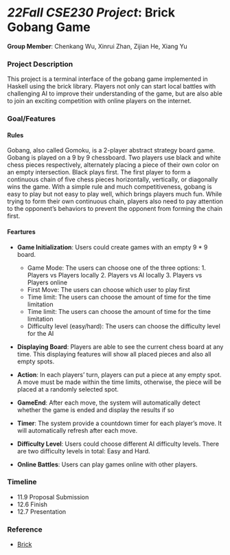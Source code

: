 # *22Fall CSE230 Project*: Brick Gobang Game

**Group Member**: Chenkang Wu, Xinrui Zhan, Zijian He, Xiang Yu

### Project Description

This project is a terminal interface of the gobang game implemented in Haskell using the brick library. Players not only can start local battles with challenging AI to improve their understanding of the game, but are also able to join an exciting competition with online players on the internet.

### Goal/Features

#### Rules

Gobang, also called Gomoku, is a 2-player abstract strategy board game. Gobang is played on a 9 by 9 chessboard. Two players use black and white chess pieces respectively, alternately placing a piece of their own color on an empty intersection. Black plays first. The first player to form a continuous chain of five chess pieces horizontally, vertically, or diagonally wins the game.
With a simple rule and much competitiveness, gobang is easy to play but not easy to play well, which brings players much fun. While trying to form their own continuous chain, players also need to pay attention to the opponent’s behaviors to prevent the opponent from forming the chain first.



#### Feartures

- **Game Initialization**: Users could create games with an empty 9 * 9 board. 
  - Game Mode: The users can choose one of the three options: 1. Players vs Players locally 2. Players vs AI locally 3. Players vs Players online
  - First Move: The users can choose which user to play first
  - Time limit: The users can choose the amount of time for the time limitation
  - Time limit: The users can choose the amount of time for the time limitation
  - Difficulty level (easy/hard): The users can choose the difficulty level for the AI

- **Displaying Board**: Players are able to see the current chess board at any time. This displaying features will show all placed pieces and also all empty spots.

- **Action**: In each players’ turn, players can put a piece at any empty spot. A move must be made within the time limits, otherwise, the piece will be placed at a randomly selected spot.

- **GameEnd**: After each move, the system will automatically detect whether the game is ended and display the results if so

- **Timer**: The system provide a countdown timer for each player’s move. It will automatically refresh after each move. 

- **Difficulty Level**:  Users could choose different AI difficulty levels. There are two difficulty levels in total: Easy and Hard. 

- **Online Battles**: Users can play games online with other players.


### Timeline

- 11.9 Proposal Submission
- 12.6 Finish
- 12.7 Presentation

### Reference

- [Brick](https://github.com/jtdaugherty/brick)

